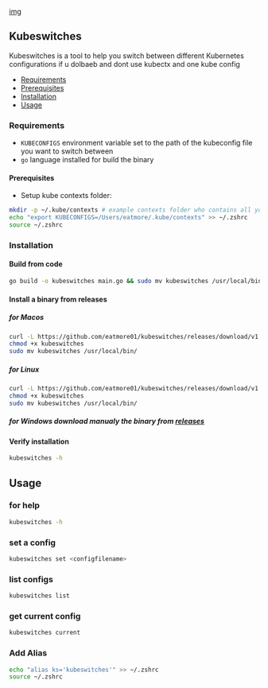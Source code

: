 
[img](./ne-moya.jpg)

## Kubeswitches

Kubeswitches is a tool to help you switch between different Kubernetes configurations if u dolbaeb and dont use kubectx and one kube config

- [Requirements](#requirements)
- [Prerequisites](#prerequisites)
- [Installation](#installation)
- [Usage](#usage)

### Requirements

- `KUBECONFIGS` environment variable set to the path of the kubeconfig file you want to switch between
- `go` language installed for build the binary

####  Prerequisites

- Setup kube contexts folder:

```bash
mkdir -p ~/.kube/contexts # example contexts folder who contains all your kube contexts 
echo "export KUBECONFIGS=/Users/eatmore/.kube/contexts" >> ~/.zshrc
source ~/.zshrc
```
### Installation

#### Build from code
```bash
go build -o kubeswitches main.go && sudo mv kubeswitches /usr/local/bin/
```

#### Install a binary from releases

##### for Macos
```bash
curl -L https://github.com/eatmore01/kubeswitches/releases/download/v1.0.0/kubeswitches_darwin_amd64 -o kubeswitches
chmod +x kubeswitches
sudo mv kubeswitches /usr/local/bin/
```

##### for Linux
```bash
curl -L https://github.com/eatmore01/kubeswitches/releases/download/v1.0.0/kubeswitches_linux_amd64 -o kubeswitches
chmod +x kubeswitches
sudo mv kubeswitches /usr/local/bin/
```
##### for Windows download manualy the binary from [releases](https://github.com/eatmore01/kubeswitches/releases)


#### Verify installation

```bash
kubeswitches -h
```

## Usage

### for help
```bash
kubeswitches -h
```

### set a config
```bash
kubeswitches set <configfilename>
```

### list configs
```bash
kubeswitches list
```

### get current config
```bash
kubeswitches current
```
### Add Alias

```bash
echo "alias ks='kubeswitches'" >> ~/.zshrc
source ~/.zshrc
```

